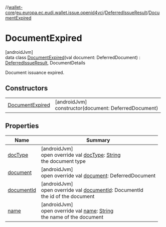 //[wallet-core](../../../../index.md)/[eu.europa.ec.eudi.wallet.issue.openid4vci](../../index.md)/[DeferredIssueResult](../index.md)/[DocumentExpired](index.md)

# DocumentExpired

[androidJvm]\
data class [DocumentExpired](index.md)(val document: DeferredDocument) : [DeferredIssueResult](../index.md), DocumentDetails

Document issuance expired.

## Constructors

| | |
|---|---|
| [DocumentExpired](-document-expired.md) | [androidJvm]<br>constructor(document: DeferredDocument) |

## Properties

| Name | Summary |
|---|---|
| [docType](../doc-type.md) | [androidJvm]<br>open override val [docType](../doc-type.md): [String](https://kotlinlang.org/api/latest/jvm/stdlib/kotlin-stdlib/kotlin/-string/index.html)<br>the document type |
| [document](document.md) | [androidJvm]<br>open override val [document](document.md): DeferredDocument |
| [documentId](../document-id.md) | [androidJvm]<br>open override val [documentId](../document-id.md): DocumentId<br>the id of the document |
| [name](../name.md) | [androidJvm]<br>open override val [name](../name.md): [String](https://kotlinlang.org/api/latest/jvm/stdlib/kotlin-stdlib/kotlin/-string/index.html)<br>the name of the document |
